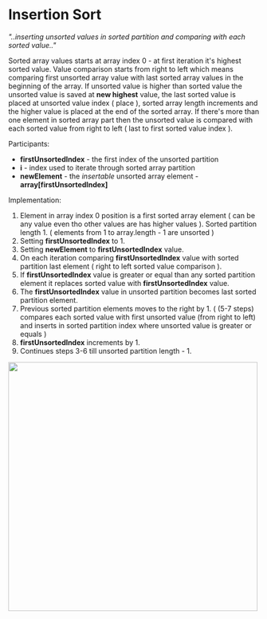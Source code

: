 # Insertion Sort

_"..inserting unsorted values in sorted partition and comparing with each sorted value.."_

Sorted array values starts at array index 0 - at first iteration it's highest sorted value. Value comparison starts from right to left which means comparing first unsorted array value with last sorted array values in the beginning of the array. If unsorted value is higher than sorted value the unsorted value is saved at __new highest__ value, the last sorted value is placed at unsorted value index ( place ), sorted array length increments and the higher value is placed at the end of the sorted array. If there's more than one element in sorted array part then the unsorted value is compared with each sorted value from right to left ( last to first sorted value index ).

Participants:
* __firstUnsortedIndex__ - the first index of the unsorted partition
* __i__ - index used to iterate through sorted array partition
* __newElement__ - the _insertable_ unsorted array element - __array[firstUnsortedIndex]__

Implementation:
1. Element in array index 0 position is a first sorted array element ( can be any value even tho other values are has higher values ). Sorted partition length 1.
( elements from 1 to array.length - 1 are unsorted )
2. Setting __firstUnsortedIndex__ to 1.
3. Setting __newElement__ to __firstUnsortedIndex__ value.
4. On each iteration comparing __firstUnsortedIndex__ value with sorted partition last element ( right to left sorted value comparison ).
5. If __firstUnsortedIndex__ value is greater or equal than any sorted partition element it replaces sorted value with __firstUnsortedIndex__ value.
6. The __firstUnsortedIndex__ value in unsorted partition becomes last sorted partition element.
7. Previous sorted partition elements moves to the right by 1.
( (5-7 steps) compares each sorted value with first unsorted value (from right to left) and inserts in sorted partition index where unsorted value is greater or equals )
6. __firstUnsortedIndex__ increments by 1.
7. Continues steps 3-6 till unsorted partition length - 1.

<p align="midlde">
  <img src="https://upload.wikimedia.org/wikipedia/commons/b/b1/Insertion-sort.svg" width="500" height="500">
</p>
